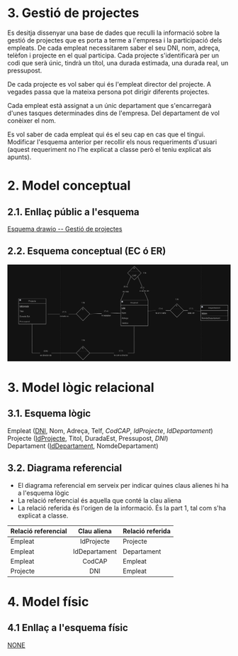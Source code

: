 
# 3. Gestió de projectes

Es desitja dissenyar una base de dades que reculli la informació sobre la gestió de projectes que es porta a terme a l'empresa i la participació dels empleats. De cada empleat necessitarem saber el seu DNI, nom, adreça, telèfon i projecte en el qual participa. Cada projecte s'identificarà per un codi que serà únic, tindrà un títol, una durada estimada, una durada real, un pressupost.

De cada projecte es vol saber qui és l'empleat director del projecte. A vegades passa que la mateixa persona pot dirigir diferents projectes.

Cada empleat està assignat a un únic departament que s'encarregarà d'unes tasques determinades dins de l'empresa. Del departament de vol conèixer el nom.

Es vol saber de cada empleat qui és el seu cap en cas que el tingui. Modificar l'esquema anterior per recollir els nous requeriments d'usuari (aquest requeriment no l'he explicat a classe però el teniu explicat als apunts).

# 2. Model conceptual
## 2.1. Enllaç públic a l'esquema
[Esquema drawio -- Gestió de projectes](https://drive.google.com/file/d/18g6ZD8ETcR28acJJXo2y9Pp55QCoQghV/view?usp=sharing)
## 2.2. Esquema conceptual (EC ó ER)
  ![Esquema drawio -- <Projectes>](./3_projectes.png)
# 3. Model lògic relacional
## 3.1. Esquema lògic
  Empleat (<ins>DNI</ins>, Nom, Adreça, Telf, *CodCAP*, *IdProjecte*, *IdDepartament*)\
  Projecte (<ins>IdProjecte</ins>, Titol, DuradaEst, Pressupost, *DNI*)\
  Departament (<ins>IdDepartament</ins>, NomdeDepartament)

  
## 3.2. Diagrama referencial

* El diagrama referencial em serveix per indicar quines claus alienes hi ha a l'esquema lògic  
* La relació referencial és aquella que conté la clau aliena  
* La relació referida és l'origen de la informació. És la part 1, tal com s'ha explicat a classe.

Relació referencial|Clau aliena|Relació referida
-|:-:|-
Empleat|IdProjecte|Projecte
Empleat|IdDepartament|Departament
Empleat|CodCAP|Empleat
Projecte|DNI|Empleat



# 4. Model físic
## 4.1 Enllaç a l'esquema físic

[NONE](./)
